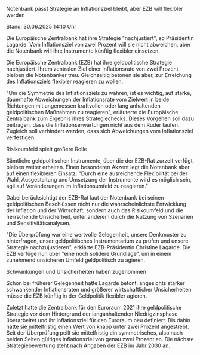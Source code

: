 
Notenbank passt Strategie an
Inflationsziel bleibt, aber EZB will flexibler werden


Stand: 30.06.2025 14:10 Uhr


Die Europäische Zentralbank hat ihre Strategie "nachjustiert", so Präsidentin Lagarde. Vom Inflationsziel von zwei Prozent will sie nicht abweichen, aber die Notenbank will ihre Instrumente künftig flexibler einsetzen.



Die Europäische Zentralbank (EZB) hat ihre geldpolitische Strategie nachjustiert. Ihrem zentralen Ziel einer Inflationsrate von zwei Prozent bleiben die Notenbanker treu. Gleichzeitig betonen sie aber, zur Erreichung des Inflationsziels flexibler reagieren zu wollen.


"Um die Symmetrie des Inflationsziels zu wahren, ist es wichtig, auf starke, dauerhafte Abweichungen der Inflationsrate vom Zielwert in beide Richtungen mit angemessen kraftvollen oder lang anhaltenden geldpolitischen Maßnahmen zu reagieren", erläuterte die Europäische Zentralbank zum Ergebnis ihres Strategiechecks. Dieses Vorgehen soll dazu beitragen, dass die Inflationserwartungen nicht aus dem Ruder laufen. Zugleich soll verhindert werden, dass sich Abweichungen vom Inflationsziel verfestigen.

Risikoumfeld spielt größere Rolle


Sämtliche geldpolitischen Instrumente, über die der EZB-Rat zurzeit verfügt, bleiben weiter erhalten. Einen besonderen Akzent legt die Notenbank aber auf einen flexibleren Einsatz: "Durch eine ausreichende Flexibilität bei der Wahl, Ausgestaltung und Umsetzung der Instrumente wird es möglich sein, agil auf Veränderungen im Inflationsumfeld zu reagieren."


Dabei berücksichtigt der EZB-Rat laut der Notenbank bei seinen geldpolitischen Beschlüssen nicht nur die wahrscheinlichste Entwicklung der Inflation und der Wirtschaft, sondern auch das Risikoumfeld und die herrschende Unsicherheit, unter anderem durch die Nutzung von Szenarien und Sensitivitätsanalysen.


"Die Überprüfung war eine wertvolle Gelegenheit, unsere Denkmuster zu hinterfragen, unser geldpolitisches Instrumentarium zu prüfen und unsere Strategie nachzujustieren", erklärte EZB-Präsidentin Christine Lagarde. Die EZB verfüge nun über "eine noch solidere Grundlage", um in einem zunehmend unsicheren Umfeld geldpolitisch zu agieren.

Schwankungen und Unsicherheiten haben zugenommen


Schon bei früherer Gelegenheit hatte Lagarde betont, angesichts stärker schwankender Inflationsraten und größerer wirtschaftlicher Unsicherheiten müsse die EZB künftig in der Geldpolitik flexibler agieren.


Zuletzt hatte die Zentralbank für den Euroraum 2021 ihre geldpolitische Strategie vor dem Hintergrund der langanhaltenden Niedrigzinsphase überarbeitet und ihr Inflationsziel für den Euroraum neu definiert. Bis dahin hatte sie mittelfristig einen Wert von knapp unter zwei Prozent angestrebt. Seit der Überprüfung peilt sie mittelfristig ein symmetrisches, also nach beiden Seiten gültiges Inflationsziel von genau zwei Prozent an. Die nächste Strategiebewertung steht nach Angaben der EZB im Jahr 2030 an.

